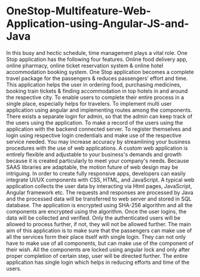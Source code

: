 # OneStop-Multifeature-Web-Application-using-Angular-JS-and-Java
In this busy and hectic schedule, time management plays a vital role. One Stop application has the following four features. Online food delivery app, online pharmacy, online ticket reservation system & online hotel accommodation booking system. One Stop application becomes a complete travel package for the passengers & reduces passengers’ effort and time. This application helps the user in ordering food, purchasing medicines, booking train tickets & finding accommodation in top hotels in and around the respective city. To enable users to complete their entire process in a single place, especially helps for travelers. To implement multi user application using angular and implementing routes among the components. There exists a separate login for admin, so that the admin can keep track of the users using the application. To make a record of the users using the application with the backend connected server. To register themselves and login using respective login credentials and make use of the respective service needed. You may increase accuracy by streamlining your business procedures with the use of web applications. A custom web application is entirely flexible and adjustable to your business's demands and growth because it is created particularly to meet your company's needs. Because SAAS libraries are adaptable, the motion future of web design may be intriguing. In order to create fully responsive apps, developers can easily integrate UI/UX components with CSS, HTML, and JavaScript. A typical web application collects the user data by interacting via Html pages, JavaScript, Angular framework etc. The requests and responses are processed by Java and the processed data will be transferred to web server and stored in SQL database. The application is encrypted using SHA-256 algorithm and all the components are encrypted using the algorithm. Once the user logins, the data will be collected and verified. Only the authenticated users will be allowed to process further, if not, they will not be allowed further. The main aim of this application is to make sure that the passengers can make use of all the services form their place itself with single login. They can not only have to make use of all components, but can make use of the component of their wish. All the components are locked using angular lock and only after proper completion of certain step, user will be directed further. The entire application has single login which helps in reducing efforts and time of the users.
